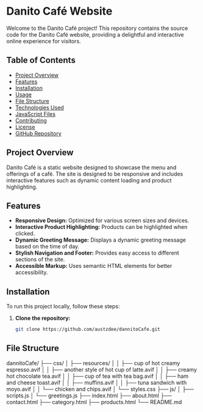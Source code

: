 # Danito Café Website

Welcome to the Danito Café project! This repository contains the source code for the Danito Café website, providing a delightful and interactive online experience for visitors.

## Table of Contents
- [Project Overview](#project-overview)
- [Features](#features)
- [Installation](#installation)
- [Usage](#usage)
- [File Structure](#file-structure)
- [Technologies Used](#technologies-used)
- [JavaScript Files](#javascript-files)
- [Contributing](#contributing)
- [License](#license)
- [GitHub Repository](#github-repository)

## Project Overview
Danito Café is a static website designed to showcase the menu and offerings of a café. The site is designed to be responsive and includes interactive features such as dynamic content loading and product highlighting.

## Features
- **Responsive Design:** Optimized for various screen sizes and devices.
- **Interactive Product Highlighting:** Products can be highlighted when clicked.
- **Dynamic Greeting Message:** Displays a dynamic greeting message based on the time of day.
- **Stylish Navigation and Footer:** Provides easy access to different sections of the site.
- **Accessible Markup:** Uses semantic HTML elements for better accessibility.

## Installation
To run this project locally, follow these steps:
1. **Clone the repository:**
   ```sh
   git clone https://github.com/austzdee/dannitoCafe.git


## File Structure

dannitoCafe/
├── css/
│   ├── resources/
│   │   ├── cup of hot creamy espresso.avif
│   │   ├── another style of hot cup of latte.avif
│   │   ├── creamy hot chocolate tea.avif
│   │   ├── cup of tea with tea bag.avif
│   │   ├── ham and cheese toast.avif
│   │   ├── muffins.avif
│   │   ├── tuna sandwich with moyo.avif
│   │   └── chicken and chips.avif
│   └── styles.css
├── js/
│   ├── scripts.js
│   └── greetings.js
├── index.html
├── about.html
├── contact.html
├── category.html
├── products.html
└── README.md
